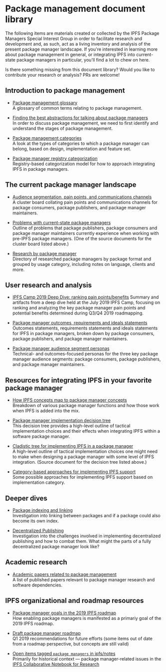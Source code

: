 # Package management document library

The following items are materials created or collected by the IPFS Package Managers Special Interest Group in order to facilitate research and development and, as such, act as a living inventory and analysis of the present package manager landscape. If you're interested in learning more about package management in general, or integrating IPFS into current-state package managers in particular, you'll find a lot to chew on here.

Is there something missing from this document library? Would you like to contribute your research or analysis? PRs are welcome!

## Introduction to package management

- [Package management glossary](glossary.md)<br/>
A glossary of common terms relating to package management.

- [Finding the best abstractions for talking about package managers](abstractions.md)<br/>
In order to discuss package management, we need to first identify and understand the stages of package management.

- [Package management categories](categories.md)<br/>
A look at the types of categories to which a package manager can belong, based on design, implementation and feature set.

- [Package manager registry categorization](https://docs.google.com/document/d/1WwekeTJ4tAPjLVDnfIt-dXrgu7vGD29T07EQWN2_G-A/edit#heading=h.kgd4ngectp6q)<br/>
Registry-based categorization model for how to approach integrating IPFS in package managers.

## The current package manager landscape

- [Audience segmentation, pain points, and communications channels](https://app.mural.co/t/protocollabs6957/m/protocollabs6957/1557168696127/577c9453a3c51199c8163cf0fe5701294e55f99b)<br/>
A cluster board collating pain points and communications channels for package consumers, package publishers, and package manager maintainers. 

- [Problems with current-state package managers](problems.md)<br/>
Outline of problems that package publishers, package consumers and package manager maintainers currently experience when working with pre-IPFS package managers. (One of the source documents for the cluster board listed above.)

- [Research by package manager](../package-managers)<br/>
Directory of researched package managers by package format and grouped by usage category, including notes on language, clients and more.

## User research and analysis

- [IPFS Camp 2019 Deep Dive: ranking pain points/benefits](https://github.com/ipfs/camp/tree/master/DEEP_DIVES/package-managers)
Summary and artifacts from a deep dive held at the July 2019 IPFS Camp, focusing on ranking and analyzing the key package manager pain points and potential benefits determined during Q3/Q4 2019 roadmapping.

- [Package manager outcomes, requirements and ideals statements](https://app.mural.co/t/protocollabs6957/m/protocollabs6957/1557168696127/577c9453a3c51199c8163cf0fe5701294e55f99b)<br/>
Outcomes statements, requirements statements and ideals statements for IPFS in package managers, broken down by package consumers, package publishers, and package manager maintainers.

- [Package manager audience segment personas](https://app.mural.co/t/protocollabs6957/m/protocollabs6957/1557515371017/a3b880188663ebd3655bcbc2388d1e47e52cc4f1)<br/>
Technical- and outcomes-focused personas for the three key package manager audience segments: package consumers, package publishers, and package manager maintainers.

## Resources for integrating IPFS in your favorite package manager

- [How IPFS concepts map to package manager concepts](concepts.md)<br/>
Breakdown of various package manager functions and how those work when IPFS is added into the mix.

- [Package manager implementation decision tree](https://app.mural.co/t/protocollabs6957/m/protocollabs6957/1556717261380/7d93181e586fc3416ef88a42ba6d6df4b964c89b)<br/>
This decision tree provides a high-level outline of tactical implementation choices and their effects when integrating IPFS within a software package manager.

- [Cladistic tree for implementing IPFS in a package manager](tree.md)<br/>
A high-level outline of tactical implementation choices one might need to make when designing a package manager with some level of IPFS integration. (Source document for the decision tree listed above.)

- [Category-based approaches for implementing IPFS support](https://github.com/ipfs/package-managers/blob/master/docs/category-based-implementation.md)<br/>
Some possible approaches for implementing IPFS support based on implementation category.

## Deeper dives

- [Package indexing and linking](linking.md)<br/>
Investigation into linking between packages and if a package could also become its own index.

- [Decentralized Publishing](decentralization.md)<br/>
Investigation into the challenges involved in implementing decentralized publishing and how to combat them. What might the parts of a fully decentralized package manager look like?

## Academic research

- [Academic papers related to package management](papers.md)<br/>
A list of published papers relevant to package manager research and software dependencies.

## IPFS organizational and roadmap resources

- [Package manager goals in the 2019 IPFS roadmap](https://github.com/ipfs/roadmap#-package-managers-d1-e5-i3)<br/>
How enabling package managers is manifested as a primariy goal of the 2019 IPFS roadmap. 

- [Draft package manager roadmap](https://docs.google.com/document/d/1-HtUiRpMzYq9to56ShCGyCr-NCZ6TR49Zl-b5HHJdm0/edit#heading=h.5zpzsg32y0bx)<br/>
Q1 2019 recommendations for future efforts (some items out of date from a roadmap perspective, but concepts are still valid)

- [Open items tagged `package managers` in ipfs/notes](https://github.com/ipfs/notes/issues?q=is%3Aissue+is%3Aopen+sort%3Aupdated-desc+label%3A%22package+managers%22)<br/>
Primarily for historical context — package manager-related issues in the [IPFS Collaborative Notebook for Research](https://github.com/ipfs/notes)

